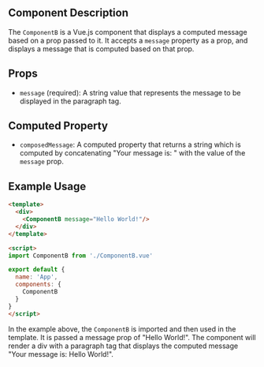 ## Component Description

The `ComponentB` is a Vue.js component that displays a computed message based on a prop passed to it. It accepts a `message` property as a prop, and displays a message that is computed based on that prop.

## Props

- `message` (required): A string value that represents the message to be displayed in the paragraph tag.

## Computed Property

- `composedMessage`: A computed property that returns a string which is computed by concatenating "Your message is: " with the value of the `message` prop.

## Example Usage

```html
<template>
  <div>
    <ComponentB message="Hello World!"/>
  </div>
</template>

<script>
import ComponentB from './ComponentB.vue'

export default {
  name: 'App',
  components: {
    ComponentB
  }
}
</script>
```

In the example above, the `ComponentB` is imported and then used in the template. It is passed a message prop of "Hello World!". The component will render a div with a paragraph tag that displays the computed message "Your message is: Hello World!".